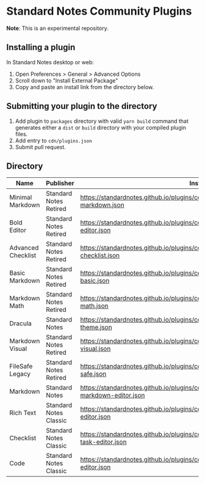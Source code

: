 # Standard Notes Community Plugins

**Note**: This is an experimental repository.

## Installing a plugin

In Standard Notes desktop or web:

1. Open Preferences > General > Advanced Options
2. Scroll down to "Install External Package"
3. Copy and paste an install link from the directory below.

## Submitting your plugin to the directory

1. Add plugin to `packages` directory with valid `yarn build` command that generates either a `dist` or `build` directory with your compiled plugin files.
2. Add entry to `cdn/plugins.json`
3. Submit pull request.

## Directory

| Name | Publisher | Install Link |
|------|-----------|--------------|
|Minimal Markdown|Standard Notes Retired|https://standardnotes.github.io/plugins/cdn/dist/entries/com.sncommunity.minimal-markdown.json|
|Bold Editor|Standard Notes Retired|https://standardnotes.github.io/plugins/cdn/dist/entries/com.sncommunity.bold-editor.json|
|Advanced Checklist|Standard Notes Retired|https://standardnotes.github.io/plugins/cdn/dist/entries/com.sncommunity.advanced-checklist.json|
|Basic Markdown|Standard Notes Retired|https://standardnotes.github.io/plugins/cdn/dist/entries/com.sncommunity.markdown-basic.json|
|Markdown Math|Standard Notes Retired|https://standardnotes.github.io/plugins/cdn/dist/entries/com.sncommunity.markdown-math.json|
|Dracula|Standard Notes|https://standardnotes.github.io/plugins/cdn/dist/entries/com.sncommunity.dracula-theme.json|
|Markdown Visual|Standard Notes Retired|https://standardnotes.github.io/plugins/cdn/dist/entries/com.sncommunity.markdown-visual.json|
|FileSafe Legacy|Standard Notes Retired|https://standardnotes.github.io/plugins/cdn/dist/entries/org.standardnotes.legacy.file-safe.json|
|Markdown|Standard Notes|https://standardnotes.github.io/plugins/cdn/dist/entries/org.standardnotes.advanced-markdown-editor.json|
|Rich Text|Standard Notes Classic|https://standardnotes.github.io/plugins/cdn/dist/entries/org.standardnotes.plus-editor.json|
|Checklist|Standard Notes Classic|https://standardnotes.github.io/plugins/cdn/dist/entries/org.standardnotes.simple-task-editor.json|
|Code|Standard Notes Classic|https://standardnotes.github.io/plugins/cdn/dist/entries/org.standardnotes.code-editor.json|
